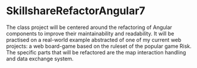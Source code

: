 # SkillshareRefactorAngular7
The class project will be centered around the refactoring of Angular components to improve their maintainability and readability. It will be practised on a real-world example abstracted of one of my current web projects: a web board-game based on the ruleset of the popular game Risk. The specific parts that will be refactored are the map interaction handling and data exchange system.
